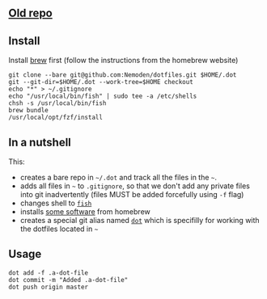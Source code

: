[Old repo](https://github.com/Nemoden/dotfiles.old)
---

Install
---

Install [brew](https://brew.sh/) first (follow the instructions from the homebrew website)

    git clone --bare git@github.com:Nemoden/dotfiles.git $HOME/.dot
    git --git-dir=$HOME/.dot --work-tree=$HOME checkout
    echo "*" > ~/.gitignore
    echo "/usr/local/bin/fish" | sudo tee -a /etc/shells
    chsh -s /usr/local/bin/fish
    brew bundle
    /usr/local/opt/fzf/install
    
In a nutshell
---

This:

- creates a bare repo in `~/.dot` and track all the files in the `~`.
- adds all files in `~` to `.gitignore`, so that we don't add any private files into git inadvertently (files MUST be added forcefully using `-f` flag)
- changes shell to [`fish`](https://fishshell.com/)
- installs [some software](/Brewfile) from homebrew
- creates a special git alias named [`dot`](/.config/fish/functions/dot.fish) which is specifilly for working with the dotfiles located in `~`


Usage
---

    dot add -f .a-dot-file
    dot commit -m "Added .a-dot-file"
    dot push origin master
